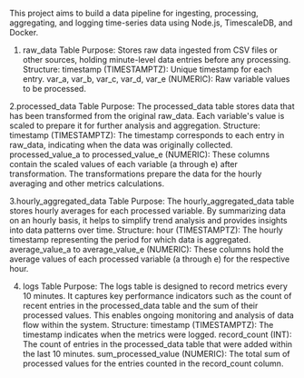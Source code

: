 This project aims to build a data pipeline for ingesting, processing, aggregating, and logging time-series data using Node.js, TimescaleDB, and Docker.

1. raw_data Table
Purpose: Stores raw data ingested from CSV files or other sources, holding minute-level data entries before any processing.
Structure:
timestamp (TIMESTAMPTZ): Unique timestamp for each entry.
var_a, var_b, var_c, var_d, var_e (NUMERIC): Raw variable values to be processed.

2.processed_data Table
Purpose: The processed_data table stores data that has been transformed from the original raw_data. Each variable's value is scaled to prepare it for further analysis and aggregation.
Structure:
timestamp (TIMESTAMPTZ): The timestamp corresponds to each entry in raw_data, indicating when the data was originally collected.
processed_value_a to processed_value_e (NUMERIC): These columns contain the scaled values of each variable (a through e) after transformation. The transformations prepare the data for the hourly averaging and other metrics calculations.


3.hourly_aggregated_data Table
Purpose: The hourly_aggregated_data table stores hourly averages for each processed variable. By summarizing data on an hourly basis, it helps to simplify trend analysis and provides insights into data patterns over time.
Structure:
hour (TIMESTAMPTZ): The hourly timestamp representing the period for which data is aggregated.
average_value_a to average_value_e (NUMERIC): These columns hold the average values of each processed variable (a through e) for the respective hour.

4. logs Table
Purpose: The logs table is designed to record metrics every 10 minutes. It captures key performance indicators such as the count of recent entries in the processed_data table and the sum of their processed values. This enables ongoing monitoring and analysis of data flow within the system.
Structure:
timestamp (TIMESTAMPTZ): The timestamp indicates when the metrics were logged.
record_count (INT): The count of entries in the processed_data table that were added within the last 10 minutes.
sum_processed_value (NUMERIC): The total sum of processed values for the entries counted in the record_count column.

